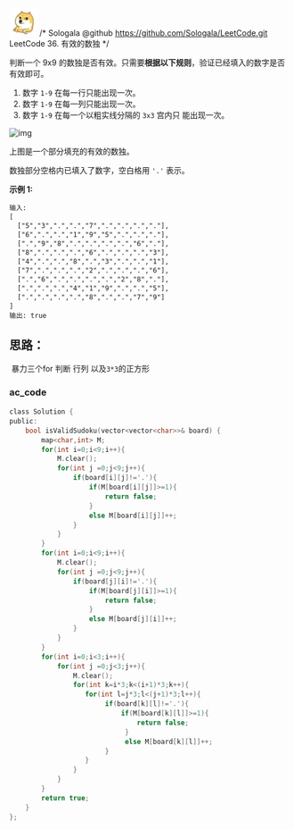 ![](https://github.com/Sologala/SomeThings/blob/master/face.jpg?raw=true)
/*
    Sologala   @github    https://github.com/Sologala/LeetCode.git
    LeetCode   36. 有效的数独
*/

判断一个 9x9 的数独是否有效。只需要**根据以下规则**，验证已经填入的数字是否有效即可。

1. 数字 `1-9` 在每一行只能出现一次。
2. 数字 `1-9` 在每一列只能出现一次。
3. 数字 `1-9` 在每一个以粗实线分隔的 `3x3` 宫内只 能出现一次。

![img](https://upload.wikimedia.org/wikipedia/commons/thumb/f/ff/Sudoku-by-L2G-20050714.svg/250px-Sudoku-by-L2G-20050714.svg.png)

上图是一个部分填充的有效的数独。

数独部分空格内已填入了数字，空白格用 `'.'` 表示。

**示例 1:**

```
输入:
[
  ["5","3",".",".","7",".",".",".","."],
  ["6",".",".","1","9","5",".",".","."],
  [".","9","8",".",".",".",".","6","."],
  ["8",".",".",".","6",".",".",".","3"],
  ["4",".",".","8",".","3",".",".","1"],
  ["7",".",".",".","2",".",".",".","6"],
  [".","6",".",".",".",".","2","8","."],
  [".",".",".","4","1","9",".",".","5"],
  [".",".",".",".","8",".",".","7","9"]
]
输出: true
```

## **思路：**	

​	暴力三个for 判断 行列 以及`3*3`的正方形

### **ac_code**
```c
class Solution {
public:
    bool isValidSudoku(vector<vector<char>>& board) {
        map<char,int> M;
        for(int i=0;i<9;i++){
            M.clear();
            for(int j =0;j<9;j++){
                if(board[i][j]!='.'){
                    if(M[board[i][j]]>=1){
                        return false;
                    }
                    else M[board[i][j]]++;
                }
            }
        }
        for(int i=0;i<9;i++){
            M.clear();
            for(int j =0;j<9;j++){
                if(board[j][i]!='.'){
                    if(M[board[j][i]]>=1){
                        return false;
                    }
                    else M[board[j][i]]++;
                }
            }
        }
        for(int i=0;i<3;i++){
            for(int j =0;j<3;j++){
                M.clear();
                for(int k=i*3;k<(i+1)*3;k++){
                   for(int l=j*3;l<(j+1)*3;l++){
                        if(board[k][l]!='.'){
                            if(M[board[k][l]]>=1){
                                return false;
                             }
                             else M[board[k][l]]++;
                        }
                   } 
                }
            }
        }
        return true;
    }
};
```